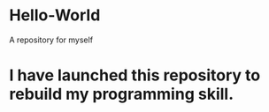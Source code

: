 # Hello-World
A repository for myself
# I have launched this repository to rebuild my programming skill.
